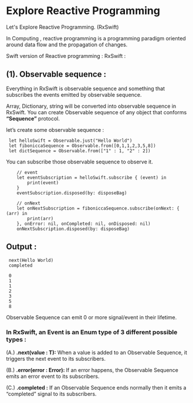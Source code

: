 # Explore Reactive Programming

Let's Explore Reactive Programming. (RxSwift)

In Computing , reactive programming is a programming paradigm oriented around data flow and the propagation of changes.

Swift version of Reactive programming : RxSwift : 

## (1). Observable sequence : 

Everything in RxSwift is observable sequence and something that subscribes the events emitted by observable sequence.

Array, Dictionary, string will be converted into observable sequence in RxSwift. You can create Observable sequence of any object that conforms <b>“Sequence”</b> protocol.

let’s create some observable sequence :

     let helloSwift = Observable.just("Hello World")
     let fiboniccaSequence = Observable.from([0,1,1,2,3,5,8])
     let dictSequence = Observable.from(["1" : 1, "2" : 2])
 

You can subscribe those observable sequence to observe it. 

        // event
        let eventSubscription = helloSwift.subscribe { (event) in
            print(event)
        }
        eventSubscription.disposed(by: disposeBag)
        
        // onNext
        let onNextSubscription = fiboniccaSequence.subscribe(onNext: { (arr) in
            print(arr)
        }, onError: nil, onCompleted: nil, onDisposed: nil)
        onNextSubscription.disposed(by: disposeBag)

## Output :

     next(Hello World)
     completed
     
     0
     1
     1
     2
     3
     5
     8

Observable Sequence can emit 0 or more signal/event in their lifetime.

### In RxSwift, an Event is an Enum type of 3 different possible types  : 

(A.) <b>.next(value : T):</b>  When a value is added to an Observable Sequence, it triggers the next event to its subscribers. 

(B.) <b>.error(error : Error): </b> If an error happens, the Observable Sequence emits an error event to its subscribers.

(C.) <b>.completed :</b>  If an Observable Sequence ends normally then it emits  a “completed” signal to its subscribers.



